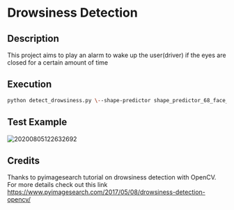 # Drowsiness Detection

## Description
This project aims to play an alarm to wake up the user(driver) if the eyes are closed for a certain amount of time

## Execution 
```bash
python detect_drowsiness.py \--shape-predictor shape_predictor_68_face_landmarks.dat \--alarm alarm.wav
```
## Test Example
![20200805122632692](https://user-images.githubusercontent.com/58849988/89445894-6260aa80-d771-11ea-9ee6-c2e4b9b328c7.gif)

## Credits
Thanks to pyimagesearch tutorial on drowsiness detection with OpenCV. For more details check out this link
https://www.pyimagesearch.com/2017/05/08/drowsiness-detection-opencv/

